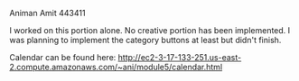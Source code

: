 Animan Amit
443411

I worked on this portion alone. No creative portion has been implemented. I was planning to implement the category buttons at least but didn't finish.

Calendar can be found here: http://ec2-3-17-133-251.us-east-2.compute.amazonaws.com/~ani/module5/calendar.html